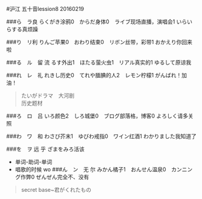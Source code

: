 #沪江 五十音lession8 20160219

###ら　ラ良
らくがき涂鸦0　からだ身体0　ライブ现场直播，演唱会1
いらいらする真烦躁

###り　リ利
りんご苹果0　おわり结束0　リボン丝带，彩带1
おかえり你回来啦

###る　ル　留  流
るす外出1　ほたる萤火虫1　リアル真实的1
ゆるして原谅我

###れ　レ　礼
れきし历史0　てれや腼腆的人2　レモン柠檬1
がんばれ！加油！
> たいがドラマ　大河剧     
> 历史题材

###ろ　ロ　吕
いろ颜色2　しろ城堡0　ブログ部落格，博客0
よろしく请多关照

###わ　ワ　和
わさび芥末1　ゆびわ戒指0　ワイン红酒1
わかりました我知道了

###を　ヲ 远 乎
ざまをみろ活该
* 单词-助词-单词
* 唱歌的时候 wo
###ん　ン　无 尔
みかん橘子1　おんせん温泉0　カンニング作弊0
ぜんぜん完全不、没有

> secret base~君がくれたもの


